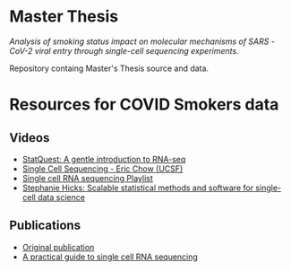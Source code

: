# Master Thesis

*Analysis of smoking status impact on molecular mechanisms of SARS -CoV-2 viral entry through single-cell sequencing experiments.*

Repository containg Master's Thesis source and data.

# Resources for COVID Smokers data

## Videos

- [StatQuest: A gentle introduction to RNA-seq][yt-statquest-rna-seq]
- [Single Cell Sequencing - Eric Chow (UCSF)][yt-chow-sc-seq]
- [Single cell RNA sequencing Playlist][yt-rna-seq-lst]
- [Stephanie Hicks: Scalable statistical methods and software for single-cell data science][yt-hicks-sc-seq]

## Publications

- [Original publication][pub-org]
- [A practical guide to single cell RNA sequencing][pub-sc-rna]


<!-- Resources -->

[pub-org]: https://www.biorxiv.org/content/10.1101/2020.04.19.049254v1
[pub-sc-rna]: https://genomemedicine.biomedcentral.com/articles/10.1186/s13073-017-0467-4
[yt-statquest-rna-seq]: https://www.youtube.com/watch?v=tlf6wYJrwKY
[yt-chow-sc-seq]: https://www.youtube.com/watch?v=k9VFNLLQP8c
[yt-rna-seq-lst]: https://www.youtube.com/playlist?list=PLjiXAZO27elC_xnk7gVNM85I2IQl5BEJN
[yt-hicks-sc-seq]: https://www.youtube.com/watch?v=Sqr2UFpJKkM